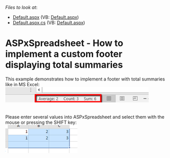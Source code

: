 <!-- default file list -->
*Files to look at*:

* [Default.aspx](./CS/Default.aspx) (VB: [Default.aspx](./VB/Default.aspx))
* [Default.aspx.cs](./CS/Default.aspx.cs) (VB: [Default.aspx](./VB/Default.aspx))
<!-- default file list end -->
# ASPxSpreadsheet - How to implement a custom footer displaying total summaries


<p>This example demonstrates how to implement a footer with total summaries like in MS Excel:<br><img src="https://raw.githubusercontent.com/DevExpress-Examples/aspxspreadsheet-how-to-implement-a-custom-footer-displaying-total-summaries-t416392/17.2.3+/media/761099df-652f-11e6-80bf-00155d62480c.png"><br><br><br>Please enter several values into ASPxSpreadsheet and select them with the mouse or pressing the SHIFT key:<br><img src="https://raw.githubusercontent.com/DevExpress-Examples/aspxspreadsheet-how-to-implement-a-custom-footer-displaying-total-summaries-t416392/17.2.3+/media/62663dd3-6531-11e6-80bf-00155d62480c.png"></p>

<br/>


